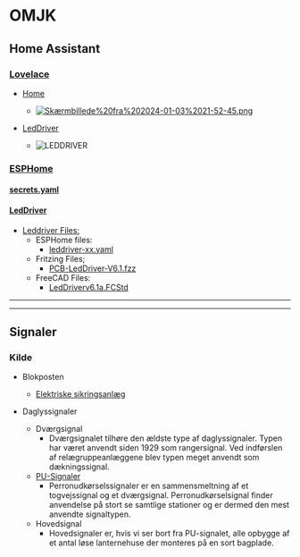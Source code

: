 # OMJK

## Home Assistant

### [Lovelace](./HomeAssistant/Lovelace/lovelace.md)

* [Home](./HomeAssistant/Lovelace/lovelace.md#home)
  * [![Skærmbillede%20fra%202024-01-03%2021-52-45.png](./HomeAssistant/Lovelace/images/Skærmbillede%20fra%202024-01-03%2021-52-45.png)](./HomeAssistant/Lovelace/lovelace.md)

* [LedDriver](./HomeAssistant/Lovelace/lovelace.md#leddriver)
  * ![LEDDRIVER](./HomeAssistant/Lovelace/images/Skærmbillede%20fra%202024-01-06%2012-04-10.png)

### [ESPHome](./HomeAssistant/ESPHome/esphome.md)

#### [secrets.yaml](./HomeAssistant/ESPHome/esphome.md#secretsyaml)

#### [LedDriver](./HomeAssistant/ESPHome/esphome.md#leddriver)

* [Leddriver Files:](./HomeAssistant/ESPHome/esphome.md)
  * ESPHome files:
    * [leddriver-xx.yaml](./leddriver-xx.yaml)
  * Fritzing Files;
    * [PCB-LedDriver-V6.1.fzz](https://github.com/sekt1953/Fritzing/blob/main/My_PCB/LedDriver/v6.1/PCB-LedDriver-V6.1.fzz)
  * FreeCAD Files:
    * [LedDriverv6.1a.FCStd](https://github.com/sekt1953/FreeCAD/blob/main/LeadDriverv6.1/LedDriverv6.1a.FCStd)

<hr/><hr/>

## Signaler

### Kilde

* Blokposten
  * [Elektriske sikringsanlæg](https://www.blokposten.dk/sikr/elek/elek-index.htm)

* Daglyssignaler
  * Dværgsignal
    * Dværgsignalet tilhøre den ældste type af daglyssignaler. Typen har været anvendt siden 1929 som rangersignal. Ved indførslen af relægruppeanlæggene blev typen meget anvendt som dækningssignal.
  * [PU-Signaler](./signaler/PU-Signaler.md)
    * Perronudkørselssignaler er en sammensmeltning af et togvejssignal og et dværgsignal. Perronudkørselsignal finder anvendelse på stort se samtlige stationer og er dermed den mest anvendte signaltypen.
  * Hovedsignal
    * Hovedsignaler er, hvis vi ser bort fra PU-signalet, alle opbygge af et antal løse lanternehuse der monteres på en sort bagplade.
